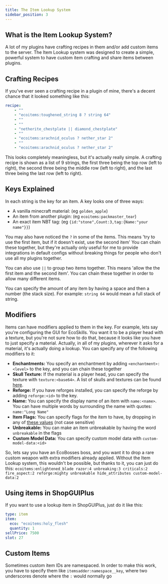 ```yaml
---
title: The Item Lookup System
sidebar_position: 3
---
```


## What is the Item Lookup System?
A lot of my plugins have crafting recipes in them and/or add custom items to the server. The Item Lookup system was designed to create a simple, powerful system to have custom item crafting and share items between plugins.

## Crafting Recipes
If you've ever seen a crafting recipe in a plugin of mine, there's a decent chance that it looked something like this:
```yaml
recipe:
    - ""
    - "ecoitems:toughened_string 8 ? string 64"
    - ""
    - ""
    - "netherite_chestplate || diamond_chestplate"
    - ""
    - "ecoitems:arachnid_oculus ? nether_star 2"
    - ""
    - "ecoitems:arachnid_oculus ? nether_star 2"
```

This looks completely meaningless, but it's actually really simple. A crafting recipe is shown as a list of 9 strings, the first three being the top row (left to right), the second three being the middle row (left to right), and the last three being the last row (left to right).

## Keys Explained
In each string is the key for an item. A key looks one of three ways:
- A vanilla minecraft material: (eg `golden_apple`)
- An item from another plugin: (eg `ecoitems:packmaster_tear`)
- An exact item NBT tag: (eg `{id:"stone",Count:3,tag:{Name:"your name"}}`)

You may also have noticed the `?` in some of the items. This means 'try to use the first item, but if it doesn't exist, use the second item' You can chain these together, but they're actually only useful for me to provide integrations in default configs without breaking things for people who don't use all my plugins together.

You can also use `||` to group two items together. This means 'allow the the first item and the second item'. You can chain these together in order to allow many different items.

You can specify the amount of any item by having a space and then a number (the stack size). For example: `string 64` would mean a full stack of string.

## Modifiers
Items can have modifiers applied to them in the key. For example, lets say you're configuring the GUI for EcoSkills. You want it to be a player head with a texture, but you're not sure how to do that, because it looks like you have to just specify a material. Actually, in all of my plugins, wherever it asks for a material, it's actually doing a lookup. You can specify any of the following modifiers to it:
- **Enchantments:** You specify an enchantment by adding `<enchantment>:<level>` to the key, and you can chain these together
- **Skull Texture:** If the material is a player head, you can specify the texture with `texture:<base64>`. A list of skulls and textures can be found [here](https://minecraft-heads.com/).
- **Reforge:** If you have reforges installed, you can specify the reforge by adding `reforge:<id>` to the key.
- **Name:** You can specify the display name of an item with `name:<name>`. You can have multiple words by surrounding the name with quotes: `name:"Long Name"`
- **Item Flags:** You can specify flags for the item to have, by dropping in any of [these values](https://hub.spigotmc.org/javadocs/bukkit/org/bukkit/inventory/ItemFlag.html) (not case sensitive) 
- **Unbreakable:** You can make an item unbreakable by having the word `unbreakable` in the flags
- **Custom Model Data:** You can specify custom model data with `custom-model-data:<id>`

So, lets say you have an EcoBosses boss, and you want it to drop a rare custom weapon with extra modifiers already applied. Without the Item Lookup system, this wouldn't be possible, but thanks to it, you can just do this: `ecoitems:enlightened_blade razor:4 unbreaking:3 criticals:2 fire_aspect:2 reforge:mighty unbreakable hide_attributes custom-model-data:2`

## Using items in ShopGUIPlus
If you want to use a lookup item in ShopGUIPlus, just do it like this:
```yaml
type: item
item:
  eco: "ecoitems:holy_flesh"
  quantity: 1
sellPrice: 7500
slot: 27
```

## Custom Items
Sometimes custom item IDs are namespaced. In order to make this work, you have to specify them like `itemsadder:namespace__key`, where two underscores denote where the `:` would normally go
